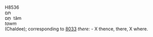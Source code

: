 <body>
  <p>H8536<br>  תּם  <br> תָּּם  ‎  tâm  <br><i>tawm </i><br>(Chaldee); corresponding to <a href="h8033.htm">8033</a>  <i>there: - </i> X thence, there, X where.<br></p>
 </body>